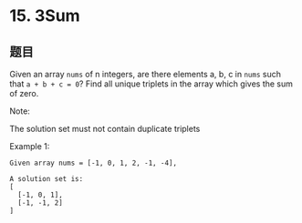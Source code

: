 # 15. 3Sum

## 题目

Given an array `nums` of n integers, are there elements a, b, c in `nums` such that `a + b + c = 0`? Find all unique triplets in the array which gives the sum of zero.

Note:

The solution set must not contain duplicate triplets

Example 1:

```
Given array nums = [-1, 0, 1, 2, -1, -4],

A solution set is:
[
  [-1, 0, 1],
  [-1, -1, 2]
]
```
